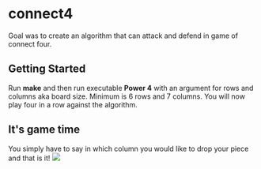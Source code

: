 # connect4
Goal was to create an algorithm that can attack and defend in game of connect four. 
## Getting Started
Run **make** and then run executable **Power 4** with an argument for rows and columns aka board size. Minimum is 6 rows and 7 columns. You will now play four in a row against the algorithm.
## It's game time
You simply have to say in which column you would like to drop your piece and that is it!
![](https://media.giphy.com/media/TjGKnkDwP8ut7ibrhz/giphy.gif)
